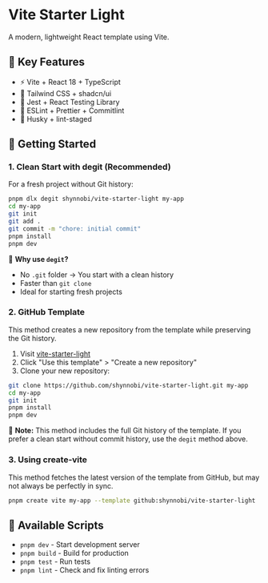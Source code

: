 # Vite Starter Light

A modern, lightweight React template using Vite.

## 🚀 Key Features

- ⚡️ Vite + React 18 + TypeScript
- 🎨 Tailwind CSS + shadcn/ui
- 🧪 Jest + React Testing Library
- 📝 ESLint + Prettier + Commitlint
- 🔄 Husky + lint-staged

## 🚦 Getting Started

### 1. Clean Start with degit (Recommended)

For a fresh project without Git history:

```bash
pnpm dlx degit shynnobi/vite-starter-light my-app
cd my-app
git init
git add .
git commit -m "chore: initial commit"
pnpm install
pnpm dev
```

📌 **Why use `degit`?**

- No `.git` folder → You start with a clean history
- Faster than `git clone`
- Ideal for starting fresh projects

### 2. GitHub Template

This method creates a new repository from the template while preserving the Git history.

1. Visit [vite-starter-light](https://github.com/shynnobi/vite-starter-light)
2. Click "Use this template" > "Create a new repository"
3. Clone your new repository:

```bash
git clone https://github.com/shynnobi/vite-starter-light.git my-app
cd my-app
git init
pnpm install
pnpm dev
```

📌 **Note:** This method includes the full Git history of the template. If you prefer a clean start without commit history, use the `degit` method above.

### 3. Using create-vite

This method fetches the latest version of the template from GitHub, but may not always be perfectly in sync.

```bash
pnpm create vite my-app --template github:shynnobi/vite-starter-light
```

## 📜 Available Scripts

- `pnpm dev` - Start development server
- `pnpm build` - Build for production
- `pnpm test` - Run tests
- `pnpm lint` - Check and fix linting errors
